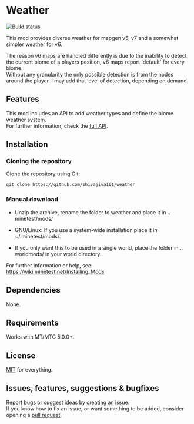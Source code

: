 # Weather
[![Build status](https://github.com/shivajiva101/sban/workflows/Check%20&%20Release/badge.svg)](https://github.com/shivajiva101/weather/actions)

This mod provides diverse weather for mapgen v5, v7 and a somewhat simpler weather for v6.

The reason v6 maps are handled differently is due to the inability to detect the current biome of a players position, v6 maps report 'default' for every biome.  
Without any granularity the only possible detection is from the nodes around the player. I may add that level of detection, depending on demand.

## Features
This mod includes an API to add weather types and define the biome weather system.  
For further information, check the [full API](/api.md).

## Installation

### Cloning the repository
Clone the repository using Git:  
```
git clone https://github.com/shivajiva101/weather
```

### Manual download

- Unzip the archive, rename the folder to weather and
place it in .. minetest/mods/

- GNU/Linux: If you use a system-wide installation place
    it in ~/.minetest/mods/.

- If you only want this to be used in a single world, place
    the folder in .. worldmods/ in your world directory.

For further information or help, see:  
https://wiki.minetest.net/Installing_Mods

## Dependencies
None.

## Requirements
Works with MT/MTG 5.0.0+.

## License
[MIT](https://github.com/shivajiva101/weather/LICENSE) for everything.

## Issues, features, suggestions & bugfixes
Report bugs or suggest ideas by [creating an issue](https://github.com/shivajiva101/weather/issues/new).   
If you know how to fix an issue, or want something to be added, consider opening a [pull request](https://github.com/shivajiva101/weather/compare).
